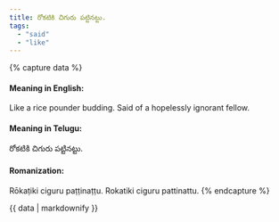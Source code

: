 ```yaml
---
title: రోకటికి చిగురు పట్టినట్టు.
tags:
  - "said"
  - "like"
---
```


{% capture data %}
#### Meaning in English:
Like a rice pounder budding.
Said of a hopelessly ignorant fellow.

#### Meaning in Telugu:
రోకటికి చిగురు పట్టినట్టు.

#### Romanization:
Rōkaṭiki ciguru paṭṭinaṭṭu.
Rokatiki ciguru pattinattu.
{% endcapture %}

{{ data | markdownify }}


